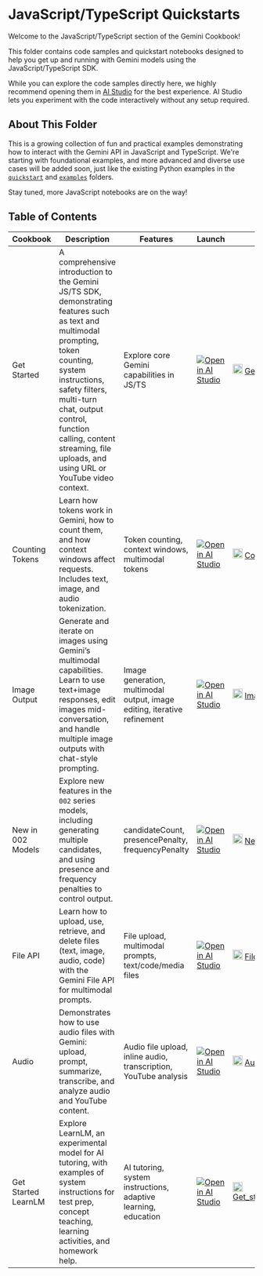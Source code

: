 # JavaScript/TypeScript Quickstarts

Welcome to the JavaScript/TypeScript section of the Gemini Cookbook!

This folder contains code samples and quickstart notebooks designed to help you get up and running with Gemini models using the JavaScript/TypeScript SDK.

While you can explore the code samples directly here, we highly recommend opening them in [AI Studio](https://aistudio.google.com/app/apps) for the best experience. AI Studio lets you experiment with the code interactively without any setup required.

## About This Folder

This is a growing collection of fun and practical examples demonstrating how to interact with the Gemini API in JavaScript and TypeScript. We're starting with foundational examples, and more advanced and diverse use cases will be added soon, just like the existing Python examples in the [`quickstart`](../quickstarts/) and [`examples`](../examples/) folders.

Stay tuned, more JavaScript notebooks are on the way!

## Table of Contents

| Cookbook | Description | Features | Launch | Code File |
| --- | --- | --- | --- | --- | 
| Get Started | A comprehensive introduction to the Gemini JS/TS SDK, demonstrating features such as text and multimodal prompting, token counting, system instructions, safety filters, multi-turn chat, output control, function calling, content streaming, file uploads, and using URL or YouTube video context. | Explore core Gemini capabilities in JS/TS | [![Open in AI Studio](https://storage.googleapis.com/generativeai-downloads/images/Open_in_AIStudio.svg)](https://aistudio.google.com/apps/bundled/get_started?showPreview=true) | <img src="https://cdn.jsdelivr.net/gh/devicons/devicon/icons/javascript/javascript-original.svg" alt="JS" width="20"/> [Get_Started.js](./Get_Started.js) |
| Counting Tokens | Learn how tokens work in Gemini, how to count them, and how context windows affect requests. Includes text, image, and audio tokenization. | Token counting, context windows, multimodal tokens | [![Open in AI Studio](https://storage.googleapis.com/generativeai-downloads/images/Open_in_AIStudio.svg)](https://aistudio.google.com/apps/bundled/counting_tokens?showPreview=true) | <img src="https://cdn.jsdelivr.net/gh/devicons/devicon/icons/javascript/javascript-original.svg" alt="JS" width="20"/> [Counting_Tokens.js](./Counting_Tokens.js) |
| Image Output | Generate and iterate on images using Gemini’s multimodal capabilities. Learn to use text+image responses, edit images mid-conversation, and handle multiple image outputs with chat-style prompting. | Image generation, multimodal output, image editing, iterative refinement | [![Open in AI Studio](https://storage.googleapis.com/generativeai-downloads/images/Open_in_AIStudio.svg)](https://aistudio.google.com/apps/bundled/get_started_image_out?showPreview=true) | <img src="https://cdn.jsdelivr.net/gh/devicons/devicon/icons/javascript/javascript-original.svg" alt="JS" width="20"/> [ImageOutput.js](./ImageOutput.js) |
| New in 002 Models | Explore new features in the `002` series models, including generating multiple candidates, and using presence and frequency penalties to control output. | candidateCount, presencePenalty, frequencyPenalty | [![Open in AI Studio](https://storage.googleapis.com/generativeai-downloads/images/Open_in_AIStudio.svg)](https://aistudio.google.com/apps/bundled/new_in_002?showPreview=true) | <img src="https://cdn.jsdelivr.net/gh/devicons/devicon/icons/javascript/javascript-original.svg" alt="JS" width="20"/> [New_in_002.js](./New_in_002.js) |
| File API | Learn how to upload, use, retrieve, and delete files (text, image, audio, code) with the Gemini File API for multimodal prompts. | File upload, multimodal prompts, text/code/media files | [![Open in AI Studio](https://storage.googleapis.com/generativeai-downloads/images/Open_in_AIStudio.svg)](https://aistudio.google.com/apps/bundled/file_api?showPreview=true) | <img src="https://cdn.jsdelivr.net/gh/devicons/devicon/icons/javascript/javascript-original.svg" alt="JS" width="20"/> [File_API.js](./File_API.js) |
| Audio | Demonstrates how to use audio files with Gemini: upload, prompt, summarize, transcribe, and analyze audio and YouTube content. | Audio file upload, inline audio, transcription, YouTube analysis | [![Open in AI Studio](https://storage.googleapis.com/generativeai-downloads/images/Open_in_AIStudio.svg)](https://aistudio.google.com/apps/bundled/audio?showPreview=true) | <img src="https://cdn.jsdelivr.net/gh/devicons/devicon/icons/javascript/javascript-original.svg" alt="JS" width="20"/> [Audio.js](./Audio.js) |
| Get Started LearnLM | Explore LearnLM, an experimental model for AI tutoring, with examples of system instructions for test prep, concept teaching, learning activities, and homework help. | AI tutoring, system instructions, adaptive learning, education | [![Open in AI Studio](https://storage.googleapis.com/generativeai-downloads/images/Open_in_AIStudio.svg)](https://aistudio.google.com/apps/bundled/get_started_learnlm?showPreview=true) | <img src="https://cdn.jsdelivr.net/gh/devicons/devicon/icons/javascript/javascript-original.svg" alt="JS" width="20"/> [Get_started_LearnLM.js](./Get_started_LearnLM.js) |
